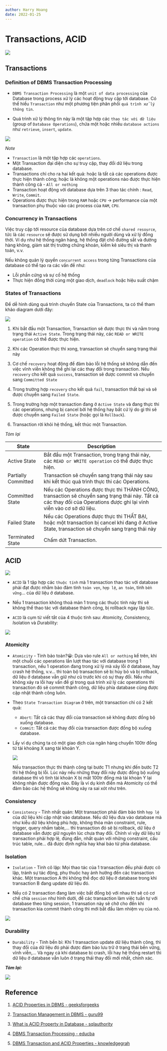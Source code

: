 ```yaml
---
author: Harry Hoang
date: 2022-01-25
---
```


# Transactions, ACID

![](./images/transaction-acid-banner.png)

## Transactions

### Definition of DBMS Transaction Processing

- `DBMS Transaction Processing` là một `unit of data processing` của Database trong process xử lý các hoạt động truy cập tới database. Có thể hiểu `Transaction` như một phương tiện phân phối `quá trình xử lý thông tin`. 

- Quá trình xử lý thông tin này là một tập hợp các `thao tác với dữ liệu` (group of `Database Operations`), chứa một hoặc nhiều `database actions` như `retrieve`, `insert`, `update`. 

![](./images/steps-transaction.png)

_Note_

- `Transaction` là một tập hợp các `operations`.
- Một Transaction đại diện cho sự truy cập, thay đổi dữ liệu trong database.
- Transactions chỉ cho ra hai kết quả: hoặc là tất cả các operations được thực hiện thành công; hoặc là không một operations nào được thực hiện thành công cả - `All or nothing`
- Transaction hoạt động với database dựa trên 3 thao tác chính : `Read`, `Write`, `Commit`.
- Operations được thực hiện trong `RAM` hoặc `CPU` &rarr; performance của một transaction phụ thuộc vào các process của `RAM`, `CPU`.

### Concurrency in Transactions

Việc truy cập tới resource của database dựa trên cơ chế `shared resource`, tức là các `resource` sẽ được sử dụng bởi nhiều người dùng và xử lý đồng thời. Ví dụ như hệ thống ngân hàng, hệ thống đặt chỗ đường sắt và đường hàng không, giám sát thị trường chứng khoán, kiểm kê siêu thị và thanh toán, v.v.

Nếu không quản lý quyền `concurrent access` trong từng Transactions của database có thể tạo ra các vấn đề như:

- Lỗi phần cứng và sự cố hệ thống
- Thực hiện đồng thời cùng một giao dịch, `deadlock` hoặc hiệu suất chậm

### States of Transactions


Để dễ hình dùng quá trình chuyển State của Transactions, ta có thể tham khảo diagram dưới đây:

![](./images/transaction-diagram.png)

1. Khi bắt đầu một Transaction, Transaction sẽ được thực thi và nằm trong trạng thái `Active State`. Trong trạng thái này, các `READ or WRITE operation` có thể được thực hiện.

2. Khi các Operation thực thi xong, transaction sẽ chuyển sang trạng thái này

3. Cơ chế `recovery` hoạt động để đảm bảo lỗi hệ thống sẽ không dẫn đến việc vĩnh viễn không thể ghi lại các thay đổi trong transaction. Nếu `recovery` cho kết quả `success`, transaction sẽ được commit và chuyển sang `Committed State`

4. Trong trường hợp `recovery` cho kết quả `fail`, transaction thất bại và sẽ được chuyển sang `Failed State`.

5. Trong trường hợp một transaction đang ở `Active State` và đang thực thi các operations, nhưng bị cancel bởi hệ thống hay bất cứ lý do gì thì sẽ được chuyển sang `Failed State` (hoặc gọi là `Rollback`).

6. Transaction rời khỏi hệ thống, kết thúc một Transaction.


_Tóm lại_

| State	| Description
| ------ | ------ |
Active State | Bắt đầu một Transaction, trong trạng thái này, các `READ or WRITE operation` có thể được thực hiện.
Partially Committed | Transaction sẽ chuyển sang trạng thái này sau khi kết thúc quá trình thực thi các Operations.
Committed State	| Nếu các Operations được thực thi THÀNH CÔNG, transaction sẽ chuyển sang trạng thái này. Tất cả các thay đổi của Operations được ghi lại vĩnh viễn vào cơ sở dữ liệu.
Failed State | Nếu các Operations được thực thi THẤT BẠI, hoặc một transaction bị cancel khi đang ở Active State, transaction sẽ chuyển sang trạng thái này
Terminated State | Chấm dứt Transaction.

## ACID

![](./images/acid-banner.png)

- `ACID` là 1 tập hợp các `thuộc tính` mà 1 transaction thao tác với database phải đạt được nhằm bảo đảm tính `toàn vẹn`, `hợp lệ`, `an toàn`, tính `bền vững`… của dữ liệu ở database.

- Nếu 1 transaction không thoả mản 1 trong các thuộc tính này thì sẽ không thể thao tác với database thành công, bị rollback ngay lập tức.

- `ACID` là cụm từ viết tắt của 4 thuộc tính sau: *A*tomicity, *C*onsistency, *I*solation và *D*urability:

![](./images/acid-summary.png)


### Atomicity

- `Atomicity` - Tính bảo toàn?😀: Dựa vào rule `All or nothing` kể trên, khi một chuỗi các operations lần lượt thao tác với database trong 1 transaction, nếu 1 operation đang trong xử lý mà xảy lỗi ở database, hay crash hệ thống, v.v… thì toàn bộ transaction sẽ bị hủy bỏ và bị rollback, dữ liệu ở database vẫn giữ như cũ trước khi có sự thay đổi. Nếu như không xảy ra lỗi hay vấn đề gì trong quá trình xử lý các operations thì transaction đó sẽ commit thành công, dữ liệu phía database cũng được cập nhật thành công luôn.

- Theo `State Transaction Diagram` ở trên, một transaction chỉ có 2 kết quả:

    + `Abort`: Tất cả các thay đổi của transaction sẽ không được đồng bộ xuống database.
    + `Commit`: Tất cả các thay đổi của transaction được đồng bộ xuống database.

- Lấy ví dụ chúng ta có một giao dịch của ngân hàng chuyển 100tr đồng từ tài khoảng X sang tài khoản Y. 

    ![](./images/transX-toY.png)

    Nếu transaction thực thi thành công tại bước T1 nhưng khi đến bước T2 thì hệ thống bị lỗi. Lúc này nếu những thay đổi này được đồng bộ xuống database thì vô tình tài khoản X bị mất 100tr đồng mà tài khoản Y lại không nhận được đồng nào. Đây là ví dụ kinh điển mà Atomicity có thể đảm bảo các hệ thống sẽ không xảy ra sai xót như trên.

### Consistency

- `Consistency` - Tính nhất quán: Một transaction phải đảm bảo tính `hợp lệ` của dữ liệu khi cập nhật vào database. Nếu dữ liệu đưa vào database mà như kiễu dữ liệu không phù hợp, không thỏa mãn constraint, rule, trigger, query nhầm table,… thì transaction đó sẽ bị rollback, dữ liệu ở database vẫn được giữ nguyên lúc chưa thay đổi. Chính vì vậy dữ liệu từ transaction phải hợp lệ, đúng đắn, nhất quán với những constraint, cấu trúc table, rule… đã được định nghĩa hay khai báo từ phía database.

### Isolation
- `Isolation` - Tính cô lập:  Mọi thao tác của 1 transaction đều phải được cô lập, tránh sự tác động, phụ thuộc hay ảnh hưởng đến các transaction khác. Một transaction A thì không thể đọc dữ liệu ở database trong khi transaction B đang update dữ liệu đó. 

- Nếu có 2 transaction đang làm việc bất đồng bộ với nhau thì sẽ có cơ chế chia `session` như hình dưới, để các transaction làm việc tuần tự với database theo từng session, 1 transation này sẽ chờ cho đến khi transaction kia commit thành công thì mới bắt đầu làm nhiệm vụ của nó.

![](./images/block-session.png)

### Durability

- `Durability` - Tính bền bỉ: Khi 1 transaction update dữ liệu thành công, thì thay đổi của dữ liệu đó phải được đảm bảo lưu trữ ở trạng thái bền vững, vĩnh viễn,... Và ngay cả khi database bị crash, lỗi hay hệ thống restart thì dữ liệu ở database vẫn luôn ở trạng thái thay đổi mới nhất, chính xác.


___Tóm lại:___

![](./images/acid-summary-2.png)

## Reference

1. [ACID Properties in DBMS - geeksforgeeks](https://www.geeksforgeeks.org/acid-properties-in-dbms/)

2. [Transaction Management in DBMS - guru99](https://www.guru99.com/dbms-transaction-management.html)

3. [What is ACID Property in Database - sqlauthority](https://blog.sqlauthority.com/2016/04/10/acid-properties-database-interview-question-week-066/)

4. [DBMS Transaction Processing - educba](https://www.educba.com/dbms-transaction-processing/)

5. [ DBMS Transaction and ACID Properties - knowledgegrah](https://knowledgegrah.com/dbms-transaction-and-acid-properties/)